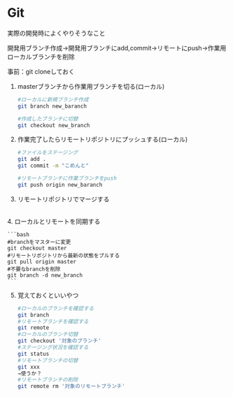 
# Git

実際の開発時によくやりそうなこと

開発用ブランチ作成→開発用ブランチにadd,commit→リモートにpush→作業用ローカルブランチを削除

事前：git cloneしておく

1. masterブランチから作業用ブランチを切る(ローカル)

   ```bash
   #ローカルに新規ブランチ作成
   git branch new_baranch

   #作成したブランチに切替
   git checkout new_branch
   ```

2. 作業完了したらリモートリポジトリにプッシュする(ローカル)

    ```bash
   #ファイルをステージング
   git add .
   git commit -m "こめんと"

   #リモートブランチに作業ブランチをpush
   git push origin new_baranch
   ```

3. リモートリポジトリでマージする
<br>
4. ローカルとリモートを同期する

    ```bash
    #branchをマスターに変更
    git checkout master
    #リモートリポジトリから最新の状態をプルする
    git pull origin master
    #不要なbranchを削除
    git branch -d new_branch
    ```

5. 覚えておくといいやつ

    ```bash
    #ローカルのブランチを確認する
    git branch
    #リモートブランチを確認する
    git remote
    #ローカルのブランチ切替
    git checkout '対象のブランチ'
    #ステージング状況を確認する
    git status    
    #リモートブランチの切替
    git xxx
    →使うか？
    #リモートブランチの削除
    git remote rm '対象のリモートブランチ'
    ```
